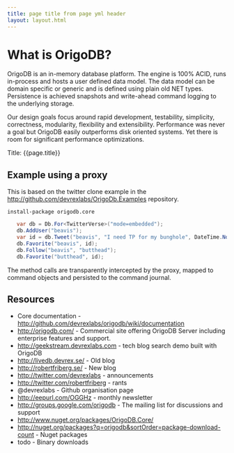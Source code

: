 ```yaml
---
title: page title from page yml header
layout: layout.html
---
```


# What is OrigoDB?
OrigoDB is an in-memory database platform. The engine is 100% ACID, runs in-process and hosts a user defined data model. The data model can be domain specific or generic and is defined using plain old NET types. Persistence is achieved snapshots and write-ahead command logging to the underlying storage.

Our design goals focus around rapid development, testability, simplicity, correctness, modularity, flexibility and extensibility. Performance was never a goal but OrigoDB easily outperforms disk oriented systems. Yet there is room for significant performance optimizations.
 
 Title: {{page.title}}
 
## Example using a proxy
This is based on the twitter clone example in the http://github.com/devrexlabs/OrigoDb.Examples repository.
```
install-package origodb.core
```

```csharp
   var db = Db.For<TwitterVerse>("mode=embedded");
   db.AddUser("beavis");
   var id = db.Tweet("beavis", "I need TP for my bunghole", DateTime.Now);
   db.Favorite("beavis", id);
   db.Follow("beavis", "butthead");
   db.Favorite("butthead", id);
```
The method calls are transparently intercepted by the proxy, mapped to command objects
and persisted to the command journal.

## Resources
* Core documentation - http://github.com/devrexlabs/origodb/wiki/documentation
* http://origodb.com/ - Commercial site offering OrigoDB Server including enterprise features and support.
* http://geekstream.devrexlabs.com - tech blog search demo built with OrigoDB
* http://livedb.devrex.se/ - Old blog
* http://robertfriberg.se/ - New blog
* http://twitter.com/devrexlabs - announcements
* http://twitter.com/robertfriberg - rants
* @devrexlabs - Github organisation page
* http://eepurl.com/OGGHz - monthly newsletter
* http://groups.google.com/origodb - The mailing list for discussions and support
* http://www.nuget.org/packages/OrigoDB.Core/
* http://nuget.org/packages?q=origodb&sortOrder=package-download-count - Nuget packages
* todo - Binary downloads
